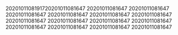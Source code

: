 2020101108191720201011081647
20201011081647
20201011081647
20201011081647
20201011081647
20201011081647
20201011081647
20201011081647
20201011081647
20201011081647
20201011081647
20201011081647
20201011081647
20201011081647
20201011081647
